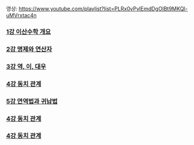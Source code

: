 영상: https://www.youtube.com/playlist?list=PLRx0vPvlEmdDgOIBt9MKQl-uMVrxtac4n

### [1강 이산수학 개요](/DisCrete%20Mathmatics/1.%20이산수학%20개요/README.md)

### [2강 명제와 연산자](/DisCrete%20Mathmatics/2.%20명제와%20연산자/README.md)

### [3강 역, 이, 대우](/DisCrete%20Mathmatics/3.%20역,%20이,%20대우/README.md)

### [4강 동치 관계](/DisCrete%20Mathmatics/4.%20%EB%8F%99%EC%B9%98/README.md)

### [5강 연역법과 귀납법](/DisCrete%20Mathmatics/5.%20연역법과%20귀납법)

### [4강 동치 관계](/DisCrete%20Mathmatics/6.%20수학적%20귀납법)

### [4강 동치 관계](/DisCrete%20Mathmatics/7.%20부울대수)
